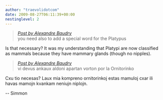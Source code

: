 ```yaml
---
author: "traevolidotcom"
date: 2009-08-27T06:11:39+00:00
nestinglevel: 2
---
```

> [_Post by Alexandre Baudry_](/05unm1ly/new-official-word-nova-oficiala-vorto#post8)  
> you need also to add a special word for the Platypus  
> 

Is that necessary? It was my understanding that Platypi are now classified as mammals because they have mammary glands (though no nipples).  

> [_Post by Alexandre Baudry_](/05unm1ly/new-official-word-nova-oficiala-vorto#post8)  
> vi devus ankaux aldoni apartan vorton por la Ornitorinko  
> 

Cxu tio necesas? Laux mia kompreno ornitorinkoj estas mamuloj cxar ili havas mamojn kvankam neniujn niplojn.  
  
\-- Simmon